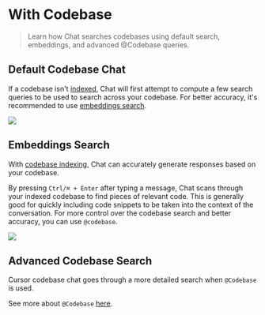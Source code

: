 # With Codebase

> Learn how Chat searches codebases using default search, embeddings, and advanced @Codebase queries.

## Default Codebase Chat

If a codebase isn't [indexed](/context/codebase-indexing), Chat will first attempt to compute a few search queries to
be used to search across your codebase. For better accuracy, it's recommended to use [embeddings search](#embeddings-search).

<Frame>
  <img src="https://mintlify.s3.us-west-1.amazonaws.com/cursor/images/chat/no-embeddings.png" />
</Frame>

## Embeddings Search

With [codebase indexing](/context/codebase-indexing), Chat can accurately generate responses based on your codebase.

By pressing `Ctrl/⌘ + Enter` after typing a message, Chat scans through your indexed codebase to find pieces of relevant code. This is generally
good for quickly including code snippets to be taken into the context of the conversation. For more control over the codebase search and better accuracy,
you can use `@codebase`.

<Frame>
  <img src="https://mintlify.s3.us-west-1.amazonaws.com/cursor/images/chat/embeddings.png" />
</Frame>

## Advanced Codebase Search

Cursor codebase chat goes through a more detailed search when `@Codebase` is used.

See more about `@Codebase` [here](/context/@-symbols/@-codebase).
